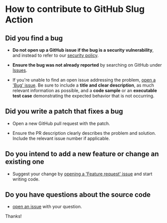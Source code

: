 # How to contribute to GitHub Slug Action

## Did you find a bug

* **Do not open up a GitHub issue if the bug is a security vulnerability**, and instead to refer to our [security policy][1].

* **Ensure the bug was not already reported** by searching on GitHub under [Issues][2].

* If you're unable to find an open issue addressing the problem, [open a 'Bug' issue][4].
Be sure to include a **title and clear description**, as much relevant information as possible, and a **code sample** or an **executable test case** demonstrating the expected behavior that is not occurring.

## Did you write a patch that fixes a bug

* Open a new GitHub pull request with the patch.

* Ensure the PR description clearly describes the problem and solution.
Include the relevant issue number if applicable.

## Do you intend to add a new feature or change an existing one

* Suggest your change by [opening a 'Feature request' issue][5] and start writing code.

## Do you have questions about the source code

* [open an issue][3] with your question.

Thanks!

[1]: https://github.com/AlexRogalskiy/qiitos/security/policy
[2]: https://github.com/AlexRogalskiy/qiitos/issues
[3]: https://github.com/AlexRogalskiy/qiitos/issues/new
[4]: https://github.com/AlexRogalskiy/qiitos/issues/new?assignees=&labels=bug&template=bug_report.md&title=
[5]: https://github.com/AlexRogalskiy/qiitos/issues/new?assignees=&labels=enhancement&template=feature_request.md&title=
